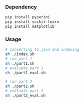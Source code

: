 ### Dependency
```sh
pip install pyserini 
pip install scikit-learn 
pip install matplotlib
```

### Usage
```sh
# converting to json and indexing
sh ./index.sh
# run part 1
sh ./part1.sh
# evaluate part 1
sh ./part1_eval.sh

# run part 2
sh ./part2.sh
# evaluate part 2
sh ./part2_eval.sh

```

